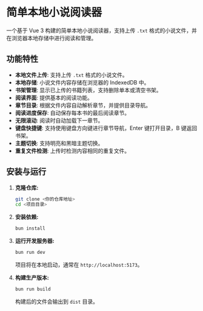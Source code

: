 # 简单本地小说阅读器

一个基于 Vue 3 构建的简单本地小说阅读器，支持上传 `.txt` 格式的小说文件，并在浏览器本地存储中进行阅读和管理。

## 功能特性

- **本地文件上传**: 支持上传 `.txt` 格式的小说文件。
- **本地存储**: 小说文件内容存储在浏览器的 IndexedDB 中。
- **书架管理**: 显示已上传的书籍列表，支持删除单本或清空书架。
- **阅读界面**: 提供基本的阅读功能。
- **章节目录**: 根据文件内容自动解析章节，并提供目录导航。
- **阅读进度保存**: 自动保存每本书的最后阅读章节。
- **无限滚动**: 阅读时自动加载下一章节。
- **键盘快捷键**: 支持使用键盘方向键进行章节导航，Enter 键打开目录，B 键返回书架。
- **主题切换**: 支持明亮和黑暗主题切换。
- **重复文件检测**: 上传时检测内容相同的重复文件。

## 安装与运行

1.  **克隆仓库:**
    ```bash
    git clone <你的仓库地址>
    cd <项目目录>
    ```
2.  **安装依赖:**
    ```bash
    bun install
    ```
3.  **运行开发服务器:**

    ```bash
    bun run dev
    ```

    项目将在本地启动，通常在 `http://localhost:5173`。

4.  **构建生产版本:**
    ```bash
    bun run build
    ```
    构建后的文件会输出到 `dist` 目录。

